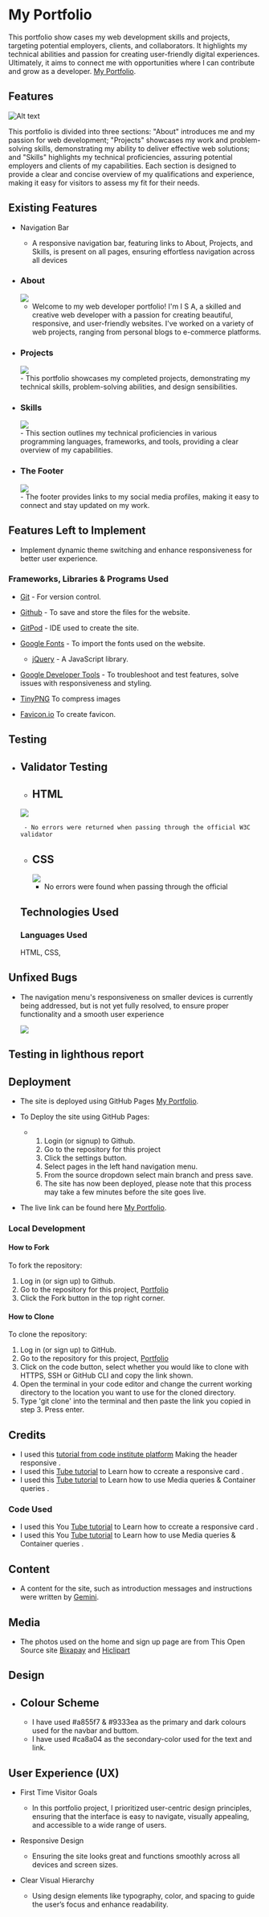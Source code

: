 # My Portfolio

This portfolio show cases my web development skills and projects, targeting potential employers, clients, and collaborators.  It highlights my technical abilities and passion for creating user-friendly digital experiences.  Ultimately, it aims to connect me with opportunities where I can contribute and grow as a developer. [My Portfolio](https://isaibrahim1.github.io/Portfolio/).

## Features
 
![Alt text](https://github.com/isaibrahim1/Portfolio/blob/main/Laptop.png?raw=true)
  
This portfolio is divided into three sections: "About" introduces me and my passion for web development; "Projects" showcases my work and problem-solving skills, demonstrating my ability to deliver effective web solutions; and "Skills" highlights my technical proficiencies, assuring potential employers and clients of my capabilities.  Each section is designed to provide a clear and concise overview of my qualifications and experience, making it easy for visitors to assess my fit for their needs.

## Existing Features
- Navigation Bar
     - A responsive navigation bar, featuring links to About, Projects, and Skills, is present on all pages, ensuring effortless navigation across all devices
    
 - ### About
    
     <img src="https://github.com/isaibrahim1/Portfolio/blob/main/documentaion/aboume.png?raw=true">
     
     - Welcome to my web developer portfolio! I'm I S A, a skilled and creative web developer with a passion for creating beautiful, responsive, and user-friendly websites. I've worked on a variety of web projects, ranging from personal blogs to e-commerce platforms.

 - ### Projects
    <div>
     <img src="https://github.com/isaibrahim1/Portfolio/blob/main/documentaion/project.png?raw=true">
    </div>
     - This portfolio showcases my completed projects, demonstrating my technical skills, problem-solving abilities, and design sensibilities.

 - ### Skills
    <div>
     <img src="https://github.com/isaibrahim1/Portfolio/blob/main/documentaion/skills.png?raw=true">
    </div>
     - This section outlines my technical proficiencies in various programming languages, frameworks, and tools, providing a clear overview of my capabilities.      
       
 - ###  The Footer
    <div>
     <img src="https://github.com/isaibrahim1/Portfolio/blob/main/documentaion/footer.png?raw=true">
    </div>
   - The footer provides links to my social media profiles, making it easy to connect and stay updated on my work.


     
## Features Left to Implement
  - Implement dynamic theme switching and enhance responsiveness for better user experience.


### Frameworks, Libraries & Programs Used

* [Git](https://git-scm.com/) - For version control.

* [Github](https://github.com/) - To save and store the files for the website.

* [GitPod](https://gitpod.io/) - IDE used to create the site.

* [Google Fonts](https://fonts.google.com/) - To import the fonts used on the website.

  * [jQuery](https://jquery.com/) - A JavaScript library.

* [Google Developer Tools](https://developers.google.com/web/tools) - To troubleshoot and test features, solve issues with responsiveness and styling.

* [TinyPNG](https://tinypng.com/) To compress images

* [Favicon.io](https://favicon.io/) To create favicon.

## Testing
   

- ## Validator Testing 
    - ## HTML
      
     <img src="https://github.com/isaibrahim1/Portfolio/blob/main/documentaion/htmlchecker.png?raw=true">
    
       - No errors were returned when passing through the official W3C validator
          
    - ## CSS
     
    
      <img src="https://github.com/isaibrahim1/Portfolio/blob/main/documentaion/cssvalidation.png?raw=true">
   
       - No errors were found when passing through the official      

    ## Technologies Used
    
    ### Languages Used
    
    HTML, CSS,

 ## Unfixed Bugs
   - The navigation menu's responsiveness on smaller devices is currently being addressed, but is not yet fully resolved, to ensure proper functionality and a smooth user experience
   
     <img src="https://github.com/isaibrahim1/Portfolio/blob/main/documentaion/lighthouse.png?raw=true">
 ## Testing in lighthous report  

 ## Deployment
   - The site is deployed using GitHub Pages [My Portfolio](https://isaibrahim1.github.io/Portfolio/).
   - To Deploy the site using GitHub Pages:
     
      - <ol>
        <li>Login (or signup) to Github.</li>
        <li>Go to the repository for this project</li>
        <li>Click the settings button.</li>
        <li>Select pages in the left hand navigation menu.</li>
        <li>From the source dropdown select main branch and press save.</li>
        <li>The site has now been deployed, please note that this process may take a few minutes before the site goes live.</li>
      </ol> 

  -  The live link can be found here [My Portfolio](https://isaibrahim1.github.io/Portfolio/).


  ### Local Development

#### How to Fork

To fork the repository:

1. Log in (or sign up) to Github.
2. Go to the repository for this project, [Portfolio](https://isaibrahim1.github.io/Portfolio/)
3. Click the Fork button in the top right corner.

#### How to Clone

To clone the repository:

1. Log in (or sign up) to GitHub.
2. Go to the repository for this project, [Portfolio](https://isaibrahim1.github.io/Portfolio/)
3. Click on the code button, select whether you would like to clone with HTTPS, SSH or GitHub CLI and copy the link shown.
4. Open the terminal in your code editor and change the current working directory to the location you want to use for the cloned directory.
5. Type 'git clone' into the terminal and then paste the link you copied in step 3. Press enter.
    

 ## Credits
  - I used this [ tutorial from code institute platform](https://www.youtube.com/watch?v=sz9W4_TeVcg&t=476s) Making the header responsive .
  - I used this [Tube tutorial](https://www.youtube.com/watch?v=51DbAwcmqD8&t=10s) to Learn how to ccreate  a responsive card .
  - I used this  [Tube tutorial](https://www.youtube.com/watch?v=2rlWBZ17Wes&t=87s&pp=ygUKbWVkaWFxdWVyeQ%3D%3D) to Learn how to use Media queries & Container queries .
  ### Code Used
  - I used this You [Tube tutorial](https://www.youtube.com/watch?v=51DbAwcmqD8&t=10s) to Learn how to ccreate  a responsive card .
  - I used this You [Tube tutorial](https://www.youtube.com/watch?v=2rlWBZ17Wes&t=87s&pp=ygUKbWVkaWFxdWVyeQ%3D%3D) to Learn how to use Media queries & Container queries .

 ## Content
  - A content for the site, such as introduction messages and instructions were written by [Gemini](https://gemini.google.com/?hl=sv).
## Media
  - The photos used on the home and sign up page are from This Open Source site [Bixapay](https://pixabay.com/) and [Hiclipart](https://www.hiclipart.com/)

 ## Design
  - ## Colour Scheme
     - I have used #a855f7 &  #9333ea as the primary and dark colours used for the navbar and buttom.
     - I have used #ca8a04 as the secondary-color  used for the text and link.

 ## User Experience (UX)
  - First Time Visitor Goals
      - In this portfolio project, I prioritized user-centric design principles, ensuring that the interface is easy to navigate, visually appealing, and accessible to a wide range of users.


- Responsive Design
  - Ensuring the site looks great and functions smoothly across all devices and screen sizes.

- Clear Visual Hierarchy
  - Using design elements like typography, color, and spacing to guide the user’s focus and enhance readability.      
 
     


